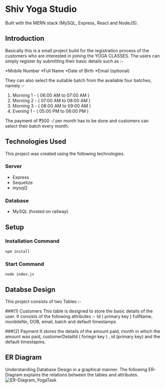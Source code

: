 # Shiv Yoga Studio
Built with the MERN stack (MySQL, Express, React and NodeJS).

## Introduction
Basically this is a small project build for the registration process of the customers who are interested in joining the YOGA CLASSES.
The users can simply register by submitting their basic details such as :-

*Mobile Number
*Full Name
*Date of Birth
*Email (optional)

They can also select the suitable batch from the available four batches, namely :-

1) Morning 1 - ( 06:00 AM to 07:00 AM )
2) Morning 2 - ( 07:00 AM to 08:00 AM )
3) Morning 3 - ( 08:00 AM to 09:00 AM )
4) Evening 1 - ( 05:00 PM to 06:00 PM )

The payment of ₹500 -/ per month has to be done and customers can select their batch every month.

## Technologies Used
This project was created using the following technologies.

### Server
* Express
* Sequelize
* mysql2

### Database
* MySQL (hosted on railway)

## Setup

### Installation Command
`
npm install
`

### Start Command
`
node index.js
`

## Databse Design
This project consists of two Tables :-

###(1) Customers
This table is designed to store the basic details of the user. It consists of the following attributes :-
Id ( primary key )
fullName,
monbileNo,
DOB,
email,
batch and
default timestamps

###(2) Payment
It stores the details of the amount paid, month in which the amount was paid, customerDetailId ( foriegn key ) , id (primary key) and the default timestapms.

## ER Diagram
Understanding Database Design in a graphical manner. The following ER-Diagram explains the relations between the tables and attributes.
![ER-Diagram_YogaTask](https://user-images.githubusercontent.com/60360732/207057631-98bec030-2dcb-4bad-89a9-a1035df130c1.jpg)

